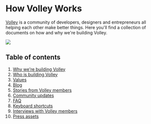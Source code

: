 How Volley Works
===

[Volley](http:volley.works) is a community of developers, designers and entrepreneurs all helping each other make better things. Here you'll find a collection of documents on how and why we're building Volley.

![](http://volley.works/assets/icons/WebIcon-76.png)

Table of contents
---
1. [Why we're building Volley](https://github.com/VolleyIndustries/readme/blob/master/mission.md)
2. [Who is building Volley](https://github.com/VolleyIndustries/readme/blob/master/team.md)
3. [Values](https://github.com/VolleyIndustries/readme/blob/master/values.md)
4. [Blog](https://medium.com/volley-works)
5. [Stories from Volley members](https://medium.com/volley-stories)
6. [Community updates](https://github.com/VolleyIndustries/readme/tree/master/updates)
7. [FAQ](https://github.com/VolleyIndustries/readme/blob/master/faq.md)
8. [Keyboard shortcuts](https://github.com/VolleyIndustries/readme/blob/master/shortcuts.md)
9. [Interviews with Volley members](https://docs.google.com/spreadsheets/d/1PYUkcwEDhvS1nwhXUrt6-AwBY8Z07UmBsrNwPmc47Bc/edit#gid=0)
10. [Press assets](https://www.dropbox.com/sh/bwx6wsmu9vukwmu/AABBrTMYX6qRXLmayNo6qbq9a?dl=0)

